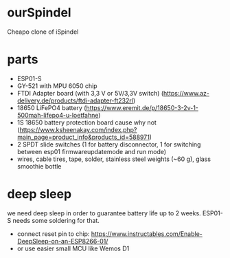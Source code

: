 # ourSpindel
Cheapo clone of iSpindel


# parts
- ESP01-S
- GY-521 with MPU 6050 chip
- FTDI Adapter board (with 3,3 V or 5V/3,3V switch) (https://www.az-delivery.de/products/ftdi-adapter-ft232rl)
- 18650 LiFePO4 battery (https://www.eremit.de/p/18650-3-2v-1-500mah-lifepo4-u-loetfahne)
- 1S 18650 battery protection board cause why not (https://www.ksheenakay.com/index.php?main_page=product_info&products_id=588971)
- 2 SPDT slide switches (1 for battery disconnector, 1 for switching between esp01 firmwareupdatemode and run mode)
- wires, cable tires, tape, solder, stainless steel weights (~60 g), glass smoothie bottle

# deep sleep
we need deep sleep in order to guarantee battery life up to 2 weeks. ESP01-S needs some soldering for that.
- connect reset pin to chip: https://www.instructables.com/Enable-DeepSleep-on-an-ESP8266-01/
- or use easier small MCU like Wemos D1
